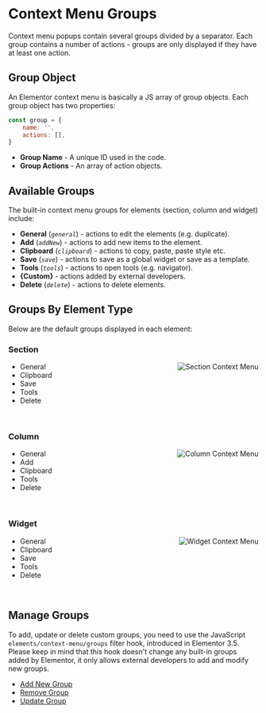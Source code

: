 # Context Menu Groups

<Badge type="tip" vertical="top" text="Elementor Core" /> <Badge type="warning" vertical="top" text="Basic" />

Context menu popups contain several groups divided by a separator. Each group contains a number of actions - groups are only displayed if they have at least one action.

## Group Object

An Elementor context menu is basically a JS array of group objects. Each group object has two properties:

```js
const group = {
	name: '',
	actions: [],
}
```

* **Group Name** - A unique ID used in the code.
* **Group Actions** - An array of action objects.

## Available Groups

The built-in context menu groups for elements (section, column and widget) include:

* **General** (_`general`_) - actions to edit the elements (e.g. duplicate).
* **Add** (_`addNew`_) - actions to add new items to the element.
* **Clipboard** (_`clipboard`_) - actions to copy, paste, paste style etc.
* **Save** (_`save`_) - actions to save as a global widget or save as a template.
* **Tools** (_`tools`_) - actions to open tools (e.g. navigator).
* **{Custom}** - actions added by external developers.
* **Delete** (_`delete`_) - actions to delete elements.

## Groups By Element Type

Below are the default groups displayed in each element:

### Section

<img src="/assets/img/context-menu-section.png" alt="Section Context Menu" style="float: right; margin-left: 20px;">

* General
* Clipboard
* Save
* Tools
* Delete

<br clear="both">

### Column

<img src="/assets/img/context-menu-column.png" alt="Column Context Menu" style="float: right; margin-left: 20px;">

* General
* Add
* Clipboard
* Tools
* Delete

<br clear="both">

### Widget

<img src="/assets/img/context-menu-widget.png" alt="Widget Context Menu" style="float: right; margin-left: 20px;">

* General
* Clipboard
* Save
* Tools
* Delete

<br clear="both">

## Manage Groups

To add, update or delete custom groups, you need to use the JavaScript `elements/context-menu/groups` filter hook, introduced in Elementor 3.5. Please keep in mind that this hook doesn't change any built-in groups added by Elementor, it only allows external developers to add and modify new groups.

* [Add New Group](/context-menu/add-new-group)
* [Remove Group](/context-menu/remove-group)
* [Update Group](/context-menu/update-group)
